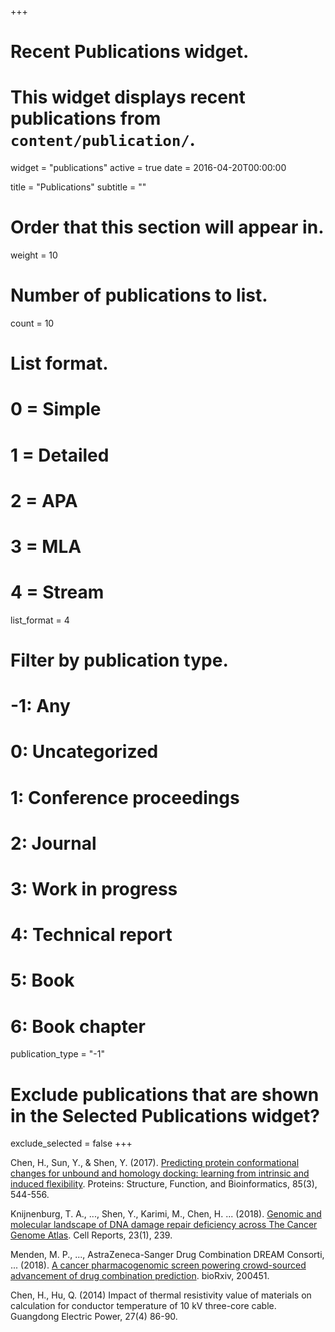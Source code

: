 +++
# Recent Publications widget.
# This widget displays recent publications from `content/publication/`.
widget = "publications"
active = true
date = 2016-04-20T00:00:00

title = "Publications"
subtitle = ""

# Order that this section will appear in.
weight = 10

# Number of publications to list.
count = 10

# List format.
#   0 = Simple
#   1 = Detailed
#   2 = APA
#   3 = MLA
#   4 = Stream
list_format = 4

# Filter by publication type.
# -1: Any
#  0: Uncategorized
#  1: Conference proceedings
#  2: Journal
#  3: Work in progress
#  4: Technical report
#  5: Book
#  6: Book chapter
publication_type = "-1"

# Exclude publications that are shown in the Selected Publications widget?
exclude_selected = false
+++

Chen, H., Sun, Y., & Shen, Y. (2017). [Predicting protein conformational changes for unbound and homology docking: learning from intrinsic and induced flexibility](https://www.ncbi.nlm.nih.gov/pubmed/27862345). Proteins: Structure, Function, and Bioinformatics, 85(3), 544-556.

Knijnenburg, T. A., ..., Shen, Y., Karimi, M., Chen, H. ... (2018). [Genomic and molecular landscape of DNA damage repair deficiency across The Cancer Genome Atlas](https://www.ncbi.nlm.nih.gov/pubmed/29617664). Cell Reports, 23(1), 239.

Menden, M. P., ..., AstraZeneca-Sanger Drug Combination DREAM Consorti, ... (2018). [A cancer pharmacogenomic screen powering crowd-sourced advancement of drug combination prediction](https://www.biorxiv.org/content/early/2018/02/13/200451). bioRxiv, 200451.

Chen, H., Hu, Q. (2014) Impact of thermal resistivity value of materials on calculation for conductor temperature of 10 kV three-core cable. Guangdong Electric Power, 27(4) 86-90.


